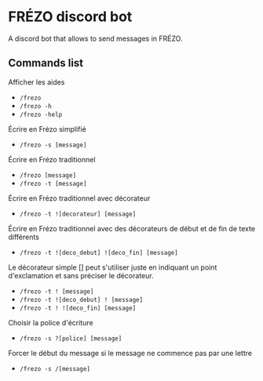 # FRÉZO discord bot
A discord bot that allows to send messages in FRÉZO.

## Commands list
Afficher les aides
- `/frezo`
- ```/frezo -h```
- ```/frezo -help```

Écrire en Frézo simplifié
- ```/frezo -s [message]```

Écrire en Frézo traditionnel
- ```/frezo [message]```
- ```/frezo -t [message]```

Écrire en Frézo traditionnel avec décorateur
- ```/frezo -t ![decorateur] [message]```

Écrire en Frézo traditionnel avec des décorateurs de début et de fin de texte différents
- ```/frezo -t ![deco_debut] ![deco_fin] [message]```

Le décorateur simple [] peut s'utiliser juste en indiquant un point d'exclamation et sans préciser le décorateur.
- ```/frezo -t ! [message]```
- ```/frezo -t ![deco_debut] ! [message]```
- ```/frezo -t ! ![deco_fin] [message]```

Choisir la police d'écriture
- ```/frezo -s ?[police] [message]```

Forcer le début du message si le message ne commence pas par une lettre
- ```/frezo -s /[message]```

